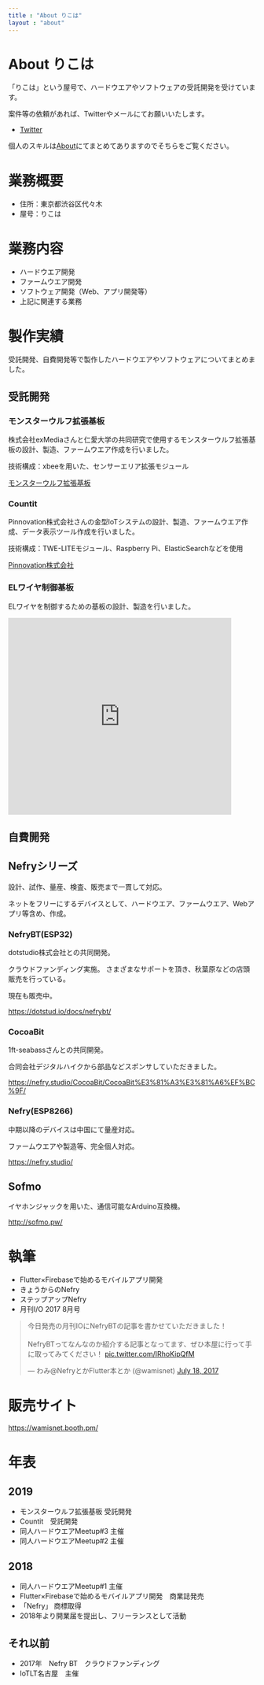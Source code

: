 ```yaml
---
title : "About りこは"
layout : "about"
---
```


# About りこは

「りこは」という屋号で、ハードウエアやソフトウェアの受託開発を受けています。

案件等の依頼があれば、Twitterやメールにてお願いいたします。

* [Twitter](https://twitter.com/wamisnet)

個人のスキルは[About](/about)にてまとめてありますのでそちらをご覧ください。


# 業務概要

- 住所：東京都渋谷区代々木
- 屋号：りこは

# 業務内容

- ハードウエア開発
- ファームウエア開発
- ソフトウェア開発（Web、アプリ開発等）
- 上記に関連する業務

# 製作実績　

受託開発、自費開発等で製作したハードウエアやソフトウェアについてまとめました。

## 受託開発

### モンスターウルフ拡張基板

株式会社exMediaさんと仁愛大学の共同研究で使用するモンスターウルフ拡張基板の設計、製造、ファームウエア作成を行いました。

技術構成：xbeeを用いた、センサーエリア拡張モジュール

[モンスターウルフ拡張基板](https://www.exmedia.jp/news/ict%E3%82%92%E6%B4%BB%E7%94%A8%E3%81%97%E3%81%9F%E7%8D%A3%E5%AE%B3%E5%AF%BE%E7%AD%96/)

### Countit

Pinnovation株式会社さんの金型IoTシステムの設計、製造、ファームウエア作成、データ表示ツール作成を行いました。

技術構成：TWE-LITEモジュール、Raspberry Pi、ElasticSearchなどを使用

[Pinnovation株式会社](https://www.pinnovation.co.jp/home/%E5%BC%8A%E7%A4%BE%E6%96%B0%E8%A6%8F%E4%BA%8B%E6%A5%AD%E3%81%8C%E8%AA%AD%E5%A3%B2%E6%96%B0%E8%81%9E%E3%81%AB%E7%B4%B9%E4%BB%8B%E3%81%95%E3%82%8C%E3%81%BE%E3%81%97%E3%81%9F)

### ELワイヤ制御基板

ELワイヤを制御するための基板の設計、製造を行いました。
<iframe width="90%" height="400" crossorigin="anonymous" src="https://www.youtube.com/embed/wNRsLcT9um8" frameborder="0" allow="accelerometer; autoplay; encrypted-media; gyroscope; picture-in-picture" allowfullscreen></iframe>

## 自費開発

## Nefryシリーズ

設計、試作、量産、検査、販売まで一貫して対応。

ネットをフリーにするデバイスとして、ハードウエア、ファームウエア、Webアプリ等含め、作成。

### NefryBT(ESP32)

dotstudio株式会社との共同開発。

クラウドファンディング実施。
さまざまなサポートを頂き、秋葉原などの店頭販売を行っている。

現在も販売中。

https://dotstud.io/docs/nefrybt/

### CocoaBit

1ft-seabassさんとの共同開発。

合同会社デジタルハイクから部品などスポンサしていただきました。

https://nefry.studio/CocoaBit/CocoaBit%E3%81%A3%E3%81%A6%EF%BC%9F/

### Nefry(ESP8266)

中期以降のデバイスは中国にて量産対応。

ファームウエアや製造等、完全個人対応。

https://nefry.studio/

## Sofmo

イヤホンジャックを用いた、通信可能なArduino互換機。

http://sofmo.pw/

# 執筆

- Flutter×Firebaseで始めるモバイルアプリ開発
- きょうからのNefry
- ステップアップNefry
- 月刊I/O 2017 8月号

<blockquote class="twitter-tweet"><p lang="ja" dir="ltr">今日発売の月刊IOにNefryBTの記事を書かせていただきました！<br /><br />NefryBTってなんなのか紹介する記事となってます、ぜひ本屋に行って手に取ってみてください！ <a href="https://t.co/IRhoKipQfM">pic.twitter.com/IRhoKipQfM</a></p>&mdash; わみ@NefryとかFlutter本とか (@wamisnet) <a href="https://twitter.com/wamisnet/status/887235866938101761?ref_src=twsrc%5Etfw">July 18, 2017</a></blockquote> <script async src="https://platform.twitter.com/widgets.js" crossorigin="anonymous" charset="utf-8"></script>

# 販売サイト

https://wamisnet.booth.pm/

# 年表

## 2019

- モンスターウルフ拡張基板 受託開発
- Countit　受託開発
- 同人ハードウエアMeetup#3 主催
- 同人ハードウエアMeetup#2 主催

## 2018

- 同人ハードウエアMeetup#1 主催
- Flutter×Firebaseで始めるモバイルアプリ開発　商業誌発売
- 「Nefry」 商標取得
- 2018年より開業届を提出し、フリーランスとして活動

## それ以前

- 2017年　Nefry BT　クラウドファンディング
- IoTLT名古屋　主催



